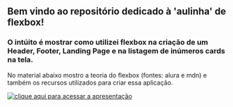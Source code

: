 ## Bem vindo ao repositório dedicado à 'aulinha' de flexbox!
### O intúito é mostrar como utilizei flexbox na criação de um Header, Footer, Landing Page e na listagem de inúmeros cards na tela.

No material abaixo mostro a teoria do flexbox (fontes: alura e mdn) e também os recursos utilizados para criar essa aplicação.

<a href="https://www.canva.com/design/DAFDzGtXc30/NGV_mlUNe5Ew2OmmGYdzYA/edit?utm_content=DAFDzGtXc30&utm_campaign=designshare&utm_medium=link2&utm_source=sharebutton" target="_blank">
  <img align="center" alt="clique aqui para acessar a apresentação"  src="https://user-images.githubusercontent.com/95686401/174389322-594313b6-1e0e-4593-a5b2-0a10abb3f7cc.png" />
</a>
